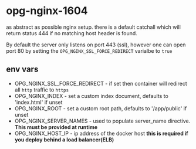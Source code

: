 # opg-nginx-1604

as abstract as possible nginx setup. there is a default catchall which will return status 444 if no matching host header is found.

By default the server only listens on port 443 (ssl), however one can open port 80 by setting the `OPG_NGINX_SSL_FORCE_REDIRECT` varialbe to `true`

## env vars

- OPG_NGINX_SSL_FORCE_REDIRECT - if set then container will redirect all `http` traffic to `https`
- OPG_NGINX_INDEX - set a custom index document, defaults to 'index.html' if unset
- OPG_NGINX_ROOT - set a custom root path, defaults to '/app/public' if unset
- OPG_NGINX_SERVER_NAMES - used to populate server_name directive. **This must be provided at runtime**
- OPG_NGINX_HOST_IP - ip address of the docker host **this is required if you deploy behind a load balancer(ELB)**
